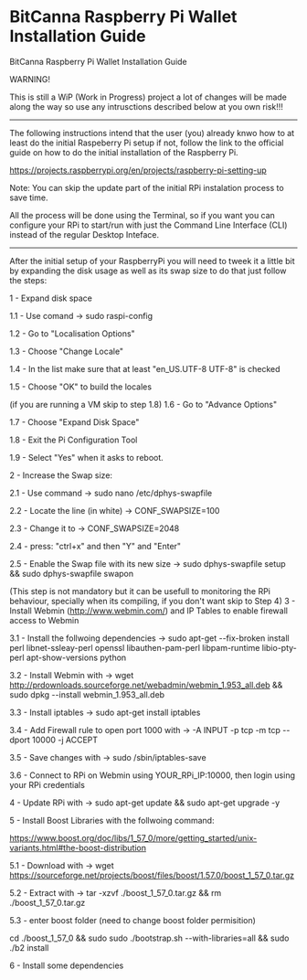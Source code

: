 # BitCanna Raspberry Pi Wallet Installation Guide
BitCanna Raspberry Pi Wallet Installation Guide

WARNING!

This is still a WiP (Work in Progress) project a lot of changes will be made along the way so use any intrusctions described below at you own risk!!!

-----------------------------------------------------------------------------------------------------------------------------------------------------------------------------------

The following instructions intend that the user (you) already knwo how to at least do the initial Raspeberry Pi setup if not, follow the link to the official guide on how to do the initial installation of the Raspberry Pi.

https://projects.raspberrypi.org/en/projects/raspberry-pi-setting-up

Note: You can skip the update part of the initial RPi instalation process to save time.

All the process will be done using the Terminal, so if you want you can configure your RPi to start/run with just the Command Line Interface (CLI) instead of the regular Desktop Inteface.

-----------------------------------------------------------------------------------------------------------------------------------------------------------------------------------
After the initial setup of your RaspberryPi you will need to tweek it a little bit by expanding the disk usage as well as its swap size to do that just follow the steps:

1 - Expand disk space 

1.1 - Use comand -> sudo raspi-config 

1.2 - Go to "Localisation Options"

1.3 - Choose "Change Locale"

1.4 - In the list make sure that at least "en_US.UTF-8 UTF-8" is checked

1.5 - Choose "OK" to build the locales

(if you are running a VM skip to step 1.8)
1.6 - Go to "Advance Options"

1.7 - Choose "Expand Disk Space"

1.8 - Exit the Pi Configuration Tool

1.9 - Select "Yes" when it asks to reboot.

2 - Increase the Swap size:

2.1 - Use command -> sudo nano /etc/dphys-swapfile

2.2 - Locate the line (in white) -> CONF_SWAPSIZE=100

2.3 - Change it to -> CONF_SWAPSIZE=2048

2.4 - press: "ctrl+x" and then "Y" and "Enter"

2.5 - Enable the Swap file with its new size -> sudo dphys-swapfile setup && sudo dphys-swapfile swapon

(This step is not mandatory but it can be usefull to monitoring the RPi behaviour, specially when its compiling, if you don't want skip to Step 4)
3 - Install Webmin (http://www.webmin.com/) and IP Tables to enable firewall access to Webmin

3.1 - Install the follwoing dependencies -> sudo apt-get --fix-broken install perl libnet-ssleay-perl openssl libauthen-pam-perl libpam-runtime libio-pty-perl apt-show-versions python

3.2 - Install Webmin with -> wget http://prdownloads.sourceforge.net/webadmin/webmin_1.953_all.deb && sudo dpkg --install webmin_1.953_all.deb

3.3 - Install iptables -> sudo apt-get install iptables

3.4 - Add Firewall rule to open port 1000 with -> -A INPUT -p tcp -m tcp --dport 10000 -j ACCEPT

3.5 - Save changes with -> sudo /sbin/iptables-save

3.6 - Connect to RPi on Webmin using YOUR_RPi_IP:10000, then login using your RPi credentials

4 - Update RPi with -> sudo apt-get update && sudo apt-get upgrade -y 

5 - Install Boost Libraries with the follwoing command:

https://www.boost.org/doc/libs/1_57_0/more/getting_started/unix-variants.html#the-boost-distribution

5.1 - Download with -> wget https://sourceforge.net/projects/boost/files/boost/1.57.0/boost_1_57_0.tar.gz

5.2 - Extract with -> tar -xzvf ./boost_1_57_0.tar.gz && rm ./boost_1_57_0.tar.gz

5.3 - enter boost folder (need to change boost folder permisition)

cd ./boost_1_57_0 && sudo sudo ./bootstrap.sh --with-libraries=all && sudo ./b2 install




6 - Install some dependencies

 
